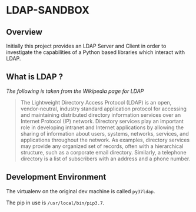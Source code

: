 # LDAP-SANDBOX
## Overview
Initially this project provides an LDAP Server and Client in order to investigate the capabilities of a Python based libraries which interact with LDAP.

## What is LDAP ?

*The following is taken from the Wikipedia page for LDAP*

> The Lightweight Directory Access Protocol (LDAP) is an open, vendor-neutral, industry standard application protocol for accessing and maintaining distributed directory information services over an Internet Protocol (IP) network. Directory services play an important role in developing intranet and Internet applications by allowing the sharing of information about users, systems, networks, services, and applications throughout the network. As examples, directory services may provide any organized set of records, often with a hierarchical structure, such as a corporate email directory. Similarly, a telephone directory is a list of subscribers with an address and a phone number. 

## Development Environment

The virtualenv on the original dev machine is called `py37ldap`. 

The pip in use is `/usr/local/bin/pip3.7`.

